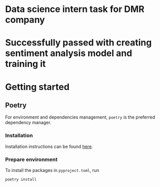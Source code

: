 # Data science intern task for DMR company
# Successfully passed with creating sentiment analysis model and training it

# Getting started

## Poetry
For environment and dependencies management, `poetry` is the preferred dependency manager. 

### Installation
Installation instructions can be found [here](https://python-poetry.org/docs/#installation).

### Prepare environment
To install the packages in `pyproject.toml`, run

```sh
poetry install 
```


